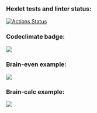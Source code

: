 ### Hexlet tests and linter status:
[![Actions Status](https://github.com/pinkyelephant/python-project-49/workflows/hexlet-check/badge.svg)](https://github.com/pinkyelephant/python-project-49/actions)

### Codeclimate badge:
<a href="https://codeclimate.com/github/pinkyelephant/python-project-49/maintainability"><img src="https://api.codeclimate.com/v1/badges/054b5c5811589a3d845a/maintainability" /></a>

### Brain-even example:

<a href="https://asciinema.org/a/IWeBqmrgxkVUx8uXt902L8WLh" target="_blank"><img src="https://asciinema.org/a/IWeBqmrgxkVUx8uXt902L8WLh.svg" /></a>

### Brain-calc example:

<a href="https://asciinema.org/a/lC9pHBByb8ICBOYrRBf1UjFvB" target="_blank"><img src="https://asciinema.org/a/lC9pHBByb8ICBOYrRBf1UjFvB.svg" /></a>